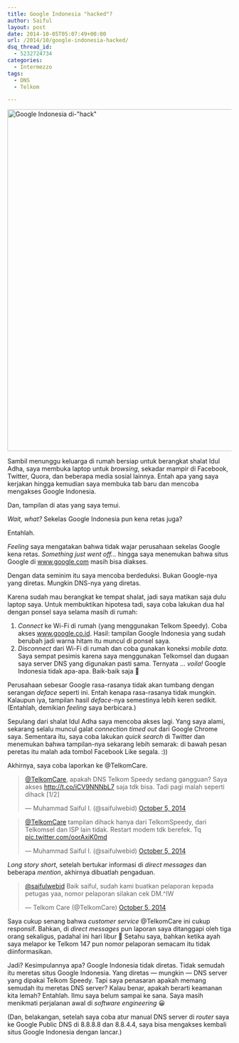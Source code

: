 ```yaml
---
title: Google Indonesia "hacked"?
author: Saiful
layout: post
date: 2014-10-05T05:07:49+00:00
url: /2014/10/google-indonesia-hacked/
dsq_thread_id:
  - 5232724734
categories:
  - Intermezzo
tags:
  - DNS
  - Telkom

---
```

<img class="alignnone size-full wp-image-23" src="https://saiful.web.id/blog/wp-content/uploads/2014/10/Screenshot-2014-10-05-04.57.31.png" alt="Google Indonesia di-&quot;hack&quot;" width="1366" height="768" srcset="https://saiful.web.id/blog/wp-content/uploads/2014/10/Screenshot-2014-10-05-04.57.31.png 1366w, https://saiful.web.id/blog/wp-content/uploads/2014/10/Screenshot-2014-10-05-04.57.31-300x168.png 300w, https://saiful.web.id/blog/wp-content/uploads/2014/10/Screenshot-2014-10-05-04.57.31-1024x575.png 1024w, https://saiful.web.id/blog/wp-content/uploads/2014/10/Screenshot-2014-10-05-04.57.31-800x449.png 800w" sizes="(max-width: 709px) 85vw, (max-width: 909px) 67vw, (max-width: 1362px) 62vw, 840px" />

Sambil menunggu keluarga di rumah bersiap untuk berangkat shalat Idul Adha, saya membuka laptop untuk _browsing_, sekadar mampir di Facebook, Twitter, Quora, dan beberapa media sosial lainnya. Entah apa yang saya kerjakan hingga kemudian saya membuka tab baru dan mencoba mengakses Google Indonesia.

Dan, tampilan di atas yang saya temui.

_Wait, what?_ Sekelas Google Indonesia pun kena retas juga?

<!--more-->Entahlah. 

_Feeling_ saya mengatakan bahwa tidak wajar perusahaan sekelas Google kena retas. _Something just went off..._ hingga saya menemukan bahwa situs Google di www.google.com masih bisa diakses.

Dengan data seminim itu saya mencoba berdeduksi. Bukan Google-nya yang diretas. Mungkin DNS-nya yang diretas.

Karena sudah mau berangkat ke tempat shalat, jadi saya matikan saja dulu laptop saya. Untuk membuktikan hipotesa tadi, saya coba lakukan dua hal dengan ponsel saya selama masih di rumah:

  1. _Connect_ ke Wi-Fi di rumah (yang menggunakan Telkom Speedy). Coba akses www.google.co.id. Hasil: tampilan Google Indonesia yang sudah berubah jadi warna hitam itu muncul di ponsel saya.
  2. _Disconnect_ dari Wi-Fi di rumah dan coba gunakan koneksi _mobile data_. Saya sempat pesimis karena saya menggunakan Telkomsel dan dugaan saya server DNS yang digunakan pasti sama. Ternyata ... _voila!_ Google Indonesia tidak apa-apa. Baik-baik saja 🙂

Perusahaan sebesar Google rasa-rasanya tidak akan tumbang dengan serangan _deface_ seperti ini. Entah kenapa rasa-rasanya tidak mungkin. Kalaupun iya, tampilan hasil _deface_-nya semestinya lebih keren sedikit. (Entahlah, demikian _feeling_ saya berbicara.)

Sepulang dari shalat Idul Adha saya mencoba akses lagi. Yang saya alami, sekarang selalu muncul galat _connection timed out_ dari Google Chrome saya. Sementara itu, saya coba lakukan _quick search_ di Twitter dan menemukan bahwa tampilan-nya sekarang lebih semarak: di bawah pesan peretas itu malah ada tombol Facebook Like segala. :))

Akhirnya, saya coba laporkan ke @TelkomCare.

<blockquote class="twitter-tweet" data-width="550">
  <p lang="in" dir="ltr">
    <a href="https://twitter.com/TelkomCare">@TelkomCare</a>, apakah DNS Telkom Speedy sedang gangguan? Saya akses <a href="http://t.co/iCV9NNNbL7">http://t.co/iCV9NNNbL7</a> saja tdk bisa. Tadi pagi malah seperti dihack [1/2]
  </p>

  <p>
    &mdash; Muhammad Saiful I. (@saifulwebid) <a href="https://twitter.com/saifulwebid/status/518589143375302656">October 5, 2014</a>
  </p>
</blockquote>



<blockquote class="twitter-tweet" width="550">
  <p lang="in" dir="ltr">
    <a href="https://twitter.com/TelkomCare">@TelkomCare</a> tampilan dihack hanya dari TelkomSpeedy, dari Telkomsel dan ISP lain tidak. Restart modem tdk berefek. Tq <a href="http://t.co/oorAxiK0md">pic.twitter.com/oorAxiK0md</a>
  </p>

  <p>
    &mdash; Muhammad Saiful I. (@saifulwebid) <a href="https://twitter.com/saifulwebid/status/518589377711058945">October 5, 2014</a>
  </p>
</blockquote>



_Long story short_, setelah bertukar informasi di _direct messages_ dan beberapa _mention_, akhirnya dibuatlah pengaduan.

<blockquote class="twitter-tweet" width="550">
  <p lang="in" dir="ltr">
    <a href="https://twitter.com/saifulwebid">@saifulwebid</a> Baik saiful, sudah kami buatkan pelaporan kepada petugas yaa, nomor pelaporan silakan cek DM.^IW
  </p>

  <p>
    &mdash; Telkom Care (@TelkomCare) <a href="https://twitter.com/TelkomCare/status/518613453435461633">October 5, 2014</a>
  </p>
</blockquote>



Saya cukup senang bahwa _customer service_ @TelkomCare ini cukup responsif. Bahkan, di _direct messages_ pun laporan saya ditanggapi oleh tiga orang sekaligus, padahal ini hari libur 🙂 Setahu saya, bahkan ketika ayah saya melapor ke Telkom 147 pun nomor pelaporan semacam itu tidak diinformasikan.

Jadi? Kesimpulannya apa? Google Indonesia tidak diretas. Tidak semudah itu meretas situs Google Indonesia. Yang diretas — mungkin — DNS server yang dipakai Telkom Speedy. Tapi saya penasaran apakah memang semudah itu meretas DNS server? Kalau benar, apakah berarti keamanan kita lemah? Entahlah. Ilmu saya belum sampai ke sana. Saya masih menikmati perjalanan awal di _software engineering_ 😀

(Dan, belakangan, setelah saya coba atur manual DNS server di _router_ saya ke Google Public DNS di 8.8.8.8 dan 8.8.4.4, saya bisa mengakses kembali situs Google Indonesia dengan lancar.)
